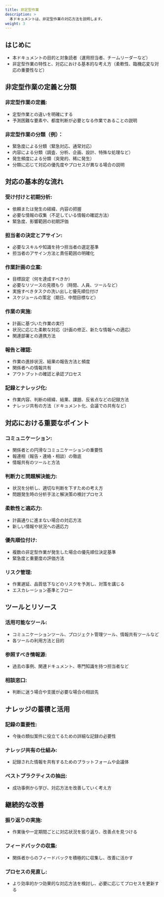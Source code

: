 ```yaml
---
title: 非定型作業
description: >
  本ドキュメントは、非定型作業の対応方法を説明します。
weight: 3
---
```


## はじめに
- 本ドキュメントの目的と対象読者（運用担当者、チームリーダーなど）
- 非定型作業の特性と、対応における基本的な考え方（柔軟性、臨機応変な対応の重要性など）

## 非定型作業の定義と分類
### 非定型作業の定義:
- 定型作業との違いを明確にする
- 予測困難な要素や、都度判断が必要となる作業であることの説明
### 非定型作業の分類（例）：
- 緊急度による分類（緊急対応、通常対応）
- 内容による分類（調査、分析、企画、設計、特殊な処理など）
- 発生頻度による分類（突発的、稀に発生）
- 分類に応じて対応の優先度やプロセスが異なる場合の説明

## 対応の基本的な流れ
### 受け付けと初期分析:
- 依頼または発生の経緯、内容の把握
- 必要な情報の収集（不足している情報の確認方法）
- 緊急度、影響範囲の初期評価
### 担当者の決定とアサイン:
- 必要なスキルや知識を持つ担当者の選定基準
- 担当者のアサイン方法と責任範囲の明確化
### 作業計画の立案:
- 目標設定（何を達成すべきか）
- 必要なリソースの見積もり（時間、人員、ツールなど）
- 実施すべきタスクの洗い出しと優先順位付け
- スケジュールの策定（期日、中間目標など）
### 作業の実施:
- 計画に基づいた作業の実行
- 状況に応じた柔軟な対応（計画の修正、新たな情報への適応）
- 関連部署との連携方法
### 報告と確認:
- 作業の進捗状況、結果の報告方法と頻度
- 関係者への情報共有
- アウトプットの確認と承認プロセス
### 記録とナレッジ化:
- 作業内容、判断の経緯、結果、課題、反省点などの記録方法
- ナレッジ共有の方法（ドキュメント化、会議での共有など）

## 対応における重要なポイント
### コミュニケーション:
- 関係者との円滑なコミュニケーションの重要性
- 報連相（報告・連絡・相談）の徹底
- 情報共有のツールと方法
### 判断力と問題解決能力:
- 状況を分析し、適切な判断を下すための考え方
- 問題発生時の分析手法と解決策の検討プロセス
### 柔軟性と適応力:
- 計画通りに進まない場合の対応方法
- 新しい情報や状況への適応力
### 優先順位付け:
- 複数の非定型作業が発生した場合の優先順位決定基準
- 緊急度と重要度の評価方法
### リスク管理:
- 作業遅延、品質低下などのリスクを予測し、対策を講じる
- エスカレーション基準とフロー

## ツールとリソース
### 活用可能なツール:
- コミュニケーションツール、プロジェクト管理ツール、情報共有ツールなど
- 各ツールの利用方法と目的
### 参照すべき情報源:
- 過去の事例、関連ドキュメント、専門知識を持つ担当者など
### 相談窓口:
- 判断に迷う場合や支援が必要な場合の相談先

## ナレッジの蓄積と活用
### 記録の重要性:
- 今後の類似案件に役立てるための詳細な記録の必要性
### ナレッジ共有の仕組み:
- 記録された情報を共有するためのプラットフォームや会議体
### ベストプラクティスの抽出:
- 成功事例から学び、対応方法を改善していく考え方

## 継続的な改善
### 振り返りの実施:
- 作業後や一定期間ごとに対応状況を振り返り、改善点を見つける
### フィードバックの収集:
- 関係者からのフィードバックを積極的に収集し、改善に活かす
### プロセスの見直し:
- より効率的かつ効果的な対応方法を検討し、必要に応じてプロセスを更新する